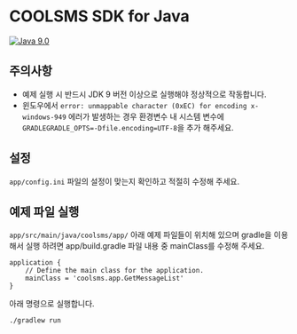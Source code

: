 # COOLSMS SDK for Java

[![Java 9.0](https://img.shields.io/badge/Java-v9.0-red.svg)](https://www.oracle.com/technetwork/java/javase/downloads/jdk9-downloads-3848520.html)

## 주의사항
* 예제 실행 시 반드시 JDK 9 버전 이상으로 실행해야 정상적으로 작동합니다.
* 윈도우에서 `error: unmappable character (0xEC) for encoding x-windows-949` 에러가 발생하는 경우 환경변수 내 시스템 변수에 `GRADLEGRADLE_OPTS=-Dfile.encoding=UTF-8`을 추가 해주세요.

## 설정
`app/config.ini` 파일의 설정이 맞는지 확인하고 적절히 수정해 주세요.

## 예제 파일 실행
`app/src/main/java/coolsms/app/` 아래 예제 파일들이 위치해 있으며 gradle을 이용해서 실행 하려면 app/build.gradle 파일 내용 중 mainClass를 수정해 주세요.

```
application {
    // Define the main class for the application.
    mainClass = 'coolsms.app.GetMessageList'
}
```

아래 명령으로 실행합니다.

```
./gradlew run
```
